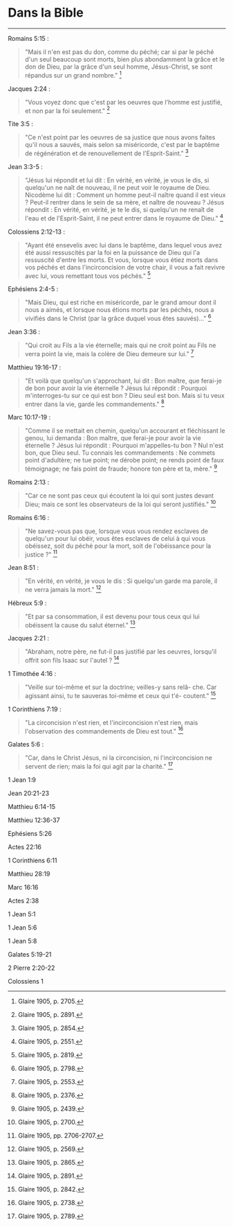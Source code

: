 # Dans la Bible 

***

Romains 5:15 :

> "Mais il n'en est pas du don, comme du péché; car si par le péché d'un seul beaucoup sont morts, bien plus abondamment la grâce et le don de Dieu, par la grâce d'un seul homme, Jésus-Christ, se sont répandus sur un grand nombre." [^1]

[^1]: Glaire 1905, p. 2705.

Jacques 2:24 :

> "Vous voyez donc que c'est par les oeuvres que l'homme est justifié, et non par la foi seulement." [^2]

[^2]: Glaire 1905, p. 2891. 

Tite 3:5 :

> "Ce n'est point par les oeuvres de sa justice que nous avons faites qu'il nous a sauvés, mais selon sa miséricorde, c'est par le baptême de régénération et de renouvellement de l'Esprit-Saint." [^3]

[^3]: Glaire 1905, p. 2854.

Jean 3:3-5 :

> "Jésus lui répondit et lui dit : En vérité, en vérité, je vous le dis, si quelqu'un ne naît de nouveau, il ne peut voir le royaume de Dieu. Nicodème lui dit : Comment un homme peut-il naître quand il est vieux ? Peut-il rentrer dans le sein de sa mère, et naître de nouveau ? Jésus répondit : En vérité, en vérité, je te le dis, si quelqu'un ne renaît de l'eau et de l'Esprit-Saint, il ne peut entrer dans le royaume de Dieu." [^4]

[^4]: Glaire 1905, p. 2551.

Colossiens 2:12-13 :

> "Ayant été ensevelis avec lui dans le baptême, dans lequel vous avez été aussi ressuscités par la foi en la puissance de Dieu qui l'a ressuscité d'entre les morts. Et vous, lorsque vous étiez morts dans vos péchés et dans l'incirconcision de votre chair, il vous a fait revivre avec lui, vous remettant tous vos péchés." [^5]

[^5]: Glaire 1905, p. 2819. 

Ephésiens 2:4-5 :

> "Mais Dieu, qui est riche en miséricorde, par le grand amour dont il nous a aimés, et lorsque nous étions morts par les péchés, nous a vivifiés dans le Christ (par la grâce duquel vous êtes sauvés)..." [^6]

[^6]: Glaire 1905, p. 2798. 

Jean 3:36 :

> "Qui croit au Fils a la vie éternelle; mais qui ne croit point au Fils ne verra point la vie, mais la colère de Dieu demeure sur lui." [^7]

[^7]: Glaire 1905, p. 2553. 

Matthieu 19:16-17 :

> "Et voilà que quelqu'un s'approchant, lui dit : Bon maître, que ferai-je de bon pour avoir la vie éternelle ? Jésus lui répondit : Pourquoi m'interroges-tu sur ce qui est bon ? Dieu seul est bon. Mais si tu veux entrer dans la vie, garde les commandements." [^8]

[^8]: Glaire 1905, p. 2376. 

Marc 10:17-19 :

> "Comme il se mettait en chemin, quelqu'un accourant et fléchissant le genou, lui demanda : Bon maître, que ferai-je pour avoir la vie éternelle ? Jésus lui répondit : Pourquoi m'appelles-tu bon ? Nul n'est bon, que Dieu seul. Tu connais les commandements : Ne commets point d'adultère; ne tue point; ne dérobe point; ne rends point de faux témoignage; ne fais point de fraude; honore ton père et ta, mère." [^9]

[^9]: Glaire 1905, p. 2439. 

Romains 2:13 :

> "Car ce ne sont pas ceux qui écoutent la loi qui sont justes devant Dieu; mais ce sont les observateurs de la loi qui seront justifiés." [^10]

[^10]: Glaire 1905, p. 2700. 

Romains 6:16 :

> "Ne savez-vous pas que, lorsque vous vous rendez esclaves de quelqu'un pour lui obéir, vous êtes esclaves de celui à qui vous obéissez, soit du péché pour la mort, soit de l'obéissance pour la justice ?" [^11]

[^11]: Glaire 1905, pp. 2706-2707. 

Jean 8:51 :

> "En vérité, en vérité, je vous le dis : Si quelqu'un garde ma parole, il ne verra jamais la mort." [^12]

[^12]: Glaire 1905, p. 2569. 

Hébreux 5:9 :

> "Et par sa consommation, il est devenu pour tous ceux qui lui obéissent la cause du salut éternel." [^13]

[^13]: Glaire 1905, p. 2865.

Jacques 2:21 :

> "Abraham, notre père, ne fut-il pas justifié par les oeuvres, lorsqu'il offrit son fils Isaac sur l'autel ? [^14]

[^14]: Glaire 1905, p. 2891. 

1 Timothée 4:16 :

> "Veille sur toi-même et sur la doctrine; veilles-y sans relâ- che. Car agissant ainsi, tu te sauveras toi-même et ceux qui t'é- coutent." [^15]

[^15]: Glaire 1905, p. 2842. 

1 Corinthiens 7:19 :

> "La circoncision n'est rien, et l'incirconcision n'est rien, mais l'observation des commandements de Dieu est tout." [^16]

[^16]: Glaire 1905, p. 2738. 

Galates 5:6 :

> "Car, dans le Christ Jésus, ni la circoncision, ni l'incirconcision ne servent de rien; mais la foi qui agit par la charité." [^17]

[^17]: Glaire 1905, p. 2789.


1 Jean 1:9

Jean 20:21-23

Matthieu 6:14-15

Matthieu 12:36-37

Ephésiens 5:26

Actes 22:16

1 Corinthiens 6:11

Matthieu 28:19

Marc 16:16

Actes 2:38

1 Jean 5:1

1 Jean 5:6

1 Jean 5:8

Galates 5:19-21

2 Pierre 2:20-22

Colossiens 1
